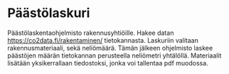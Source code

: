 # Päästölaskuri

Päästölaskentaohjelmisto rakennusyhtiöille. 
Hakee datan https://co2data.fi/rakentaminen/ tietokannasta. 
Laskuriin valitaan rakennusmateriaali, sekä neliömäärä. Tämän jälkeen ohjelmisto laskee päästöjen määrän tietokannan perusteella neliömetri yhtälöllä. 
Materiaalit lisätään yksikerrallaan tiedostoksi, jonka voi tallentaa pdf muodossa. 

